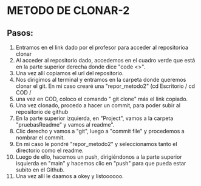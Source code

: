 # METODO DE CLONAR-2
## Pasos:

1. Entramos en el link dado por el profesor para acceder al repositorioa clonar
2. Al acceder al repositorio dado, accedemos en el cuadro verde que está en la parte superior derecha donde dice "code <>".
3. Una vez allí copiamos el url del repositorio.
4. Nos dirigimos al terminal y entramos en la carpeta donde queremos clonar el git. En mi caso crearé una "repor_metodo2" (cd Escritorio / cd COD /
5. una vez en COD, coloco el comando " git clone" más el link copiado.
6. Una vez clonado, procedo a hacer un commit, para poder subir al repositorio de github
7. En la parte superior izquierda, en "Project", vamos a la carpeta "pruebasReadme" y vamos al readme".
8. Clic derecho y vamos a "git", luego a "commit file" y procedemos a nombrar el commit.
9. En mi caso le pondré "repor_metodo2" y seleccionamos tanto el directorio como el readme.
10. Luego de ello, hacemos un push, dirigiéndonos a la parte superior isquierda en "main" y hacemos clic en "push" para que pueda estar subito en el Github.
11. Una vez allí le daamos a okey y listoooooo. 
